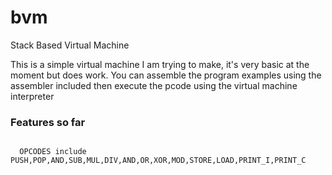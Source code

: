 # bvm
Stack Based Virtual Machine

This is a simple virtual machine I am trying to make, it's very basic at the moment but does work.
You can assemble the program examples using the assembler included then execute the pcode using the virtual machine interpreter

<h3>Features so far</h3>

<pre>
<code>
  OPCODES include PUSH,POP,AND,SUB,MUL,DIV,AND,OR,XOR,MOD,STORE,LOAD,PRINT_I,PRINT_C 
</code>
</pre>
